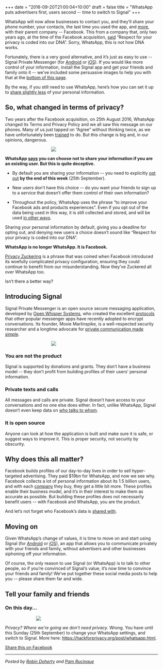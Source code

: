 +++
date = "2016-09-20T21:00:04+10:00"
draft = false
title = "WhatsApp puts advertisers first, users second -- time to switch to Signal"
+++

WhatsApp will now allow businesses to contact you, and they’ll share your phone number, your contacts, the last time you used the app, and [more](https://www.whatsapp.com/legal/#privacy-policy-information-we-collect), with their parent company -- Facebook. This from a company that, only two years ago, at the time of the Facebook acquisition, [said](https://blog.whatsapp.com/529/Setting-the-record-straight) “Respect for your privacy is coded into our DNA”. Sorry, WhatsApp, this is not how DNA works.

Fortunately, there is a very good alternative, and it’s just as easy to use -- Signal Private Messenger (for [Android](https://play.google.com/store/apps/details?id=org.thoughtcrime.securesms) or [iOS](https://itunes.apple.com/us/app/signal-private-messenger/id874139669)). If you would like more control of your information, install the Signal app and get your friends and family onto it -- we’ve included some persuasive images to help you with that at the [bottom of this page](#posters). 

By the way, if you still need to use WhatsApp, here’s how you can set it up to [share slightly less](https://medium.com/@thegrugq/operational-whatsapp-on-ios-ce9a4231a034#.8hw8ec6ob) of your personal information.

## So, what changed in terms of privacy?

Two years after the Facebook acquisition, on 25th August 2016, WhatsApp changed its Terms and Privacy Policy and we all saw this message on our phones. Many of us just tapped on “Agree” without thinking twice, as we have unfortunately been [trained](http://darkpatterns.org/) to do. But this change is big and, in our opinions, dangerous.

<img src="/images/whatsapp.png" style="max-width:200px; margin-left:auto; margin-right:auto; display:block;" />

**WhatsApp [says](https://www.whatsapp.com/faq/en/general/28030011) you can choose not to share your information if you are an existing user. But this is quite deceptive.**

* By default you are sharing your information -- you need to explicitly [opt out](https://www.whatsapp.com/faq/general/26000016) **by the end of this week** (25th September). 

* New users don’t have this choice -- do you want your friends to sign up to a service that doesn’t offer them control of their own information? 

* Throughout the policy, WhatsApp uses the phrase “to improve your Facebook ads and products experiences”. Even if you opt out of the data being used in this way, it is still collected and stored, and will be used [in other ways](https://www.whatsapp.com/faq/en/general/28030011).

Sharing your personal information by default, giving you a deadline for opting out, and denying new users a choice doesn’t sound like “Respect for your privacy is coded into our DNA”.

**WhatsApp is no longer WhatsApp. It is Facebook.**

[Privacy Zuckering](http://darkpatterns.org/facebook-com-august-2010/) is a phrase that was coined when Facebook introduced its woefully complicated privacy configuration, ensuring they could continue to benefit from our misunderstanding. Now they’ve Zuckered all over WhatsApp too.

Isn’t there a better way?

## Introducing Signal

Signal Private Messenger is an open source secure messaging application, developed by [Open Whisper Systems](https://en.wikipedia.org/wiki/Open_Whisper_Systems), who created the excellent [protocols](https://whispersystems.org/blog/advanced-ratcheting/) that other popular messenger apps have recently adopted to encrypt conversations. Its founder, Moxie Marlinspike, is a well-respected security researcher and a longtime advocate for [private communication made simple](https://vimeo.com/124887048).

<img src="/images/signal.png" style="max-width:200px; margin-left:auto; margin-right:auto; display:block;" />

### You are not the product

Signal is supported by donations and grants. They don’t have a business model -- they don’t profit from building profiles of their users’ personal information.

### Private texts and calls

All messages and calls are private. Signal doesn’t have access to your conversations and no one else does either. In fact, unlike WhatsApp, Signal doesn’t even keep data on [who talks to whom](https://en.wikipedia.org/wiki/Signal_(software)#Metadata).

### It is open source

Anyone can look at how the application is built and make sure it is safe, or suggest ways to improve it. This is proper security, not security by obscurity.

## Why does this all matter?

Facebook builds profiles of our day-to-day lives in order to sell hyper-targeted advertising. They paid $19bn for WhatsApp, and now we see why. Facebook collects a lot of personal information about its 1.5 billion users, and with each [company](https://www.facebook.com/help/111814505650678) they buy, they get a little bit more. These profiles enable their business model, and it’s in their interest to make them as accurate as possible. But building these profiles does not necessarily benefit users -- with Facebook and WhatsApp, you are the product. 

And let’s not forget who Facebook’s data is [shared with](https://en.wikipedia.org/wiki/PRISM_(surveillance_program)).

## Moving on

Given WhatsApp’s change of values, it is time to move on and start using Signal (for [Android](https://play.google.com/store/apps/details?id=org.thoughtcrime.securesms) or [iOS](https://itunes.apple.com/us/app/signal-private-messenger/id874139669)), an app that allows you to communicate privately with your friends and family, without advertisers and other businesses siphoning off your information.

Of course, the only reason to use Signal (or WhatsApp) is to talk to other people, so if you’re convinced of Signal’s value, it’s now time to convince your friends and family! We’ve put together these social media posts to help you -- please share them far and wide.

<a name="posters"></a>
## Tell your family and friends

### On this day...
<img src="/images/whatsapp-back-to-the-future.jpg"  style="max-width:300px; margin-left:auto; margin-right:auto; display:block;"/>

*Privacy? Where we're going we don't need privacy.* Wrong. You have until this Sunday (25th September) to change your WhatsApp settings, and switch to Signal. More here: https://hackforprivacy.org/post/whatsapp.html.

[Share this on Facebook](https://www.facebook.com/hackforprivacy/photos/a.1595722034066693.1073741828.1507988156173415/1595721904066706/?type=3&permPage=1)



-----

*Posted by [Robin Doherty](https://robindoherty.com) and [Pam Rucinque](https://twitter.com/pamrucinque)*

<!-- Twitter Card data -->
<meta name="twitter:card" content="summary">
<meta name="twitter:site" content="@hackforprivacy">
<meta name="twitter:title" content="WhatsApp puts advertisers first, users second -- time to switch to Signal">
<meta name="twitter:description" content="WhatsApp will now allow businesses to contact you, and they’ll share your phone number, your contacts, the last time you used the app, and more, with their parent company -- Facebook.">
<meta name="twitter:creator" content="@hackforprivacy">
<meta name="twitter:image" content="http://hackforprivacy.org/images/whatsapp.png">

<!-- Open Graph data -->
<meta property="og:title" content="WhatsApp puts advertisers first, users second -- time to switch to Signal" />
<meta property="og:type" content="article" />
<meta property="og:url" content="https://hackforprivacy.org/post/whatsapp.html" />
<meta property="og:image" content="http://hackforprivacy.org/images/whatsapp.png" />
<meta property="og:description" content="WhatsApp will now allow businesses to contact you, and they’ll share your phone number, your contacts, the last time you used the app, and more, with their parent company -- Facebook." /> 
<meta property="og:site_name" content="Hack for Privacy" />